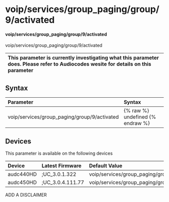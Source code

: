 ﻿---
description: voip/services/group_paging/group/9/activated
search: false
---

# voip/services/group_paging/group/9/activated

#### voip/services/group_paging/group/9/activated

voip/services/group_paging/group/9/activated


| This parameter is currently investigating what this parameter does. Please refer to Audiocodes wesite for details on this parameter | 
| :--- |

## Syntax
| Parameter | Syntax |
| :--- | :--- |
|voip/services/group_paging/group/9/activated | {% raw %} undefined {% endraw %}|

## Devices
This parameter is available on the following devices

| Device | Latest Firmware | Default Value |
|:---|:---|:---|
| audc440HD | ;UC_3.0.1.322 | voip/services/group_paging/group/9/activated=0 
| audc450HD | ;UC_3.0.4.111.77 | voip/services/group_paging/group/9/activated=0 

ADD A DISCLAIMER
